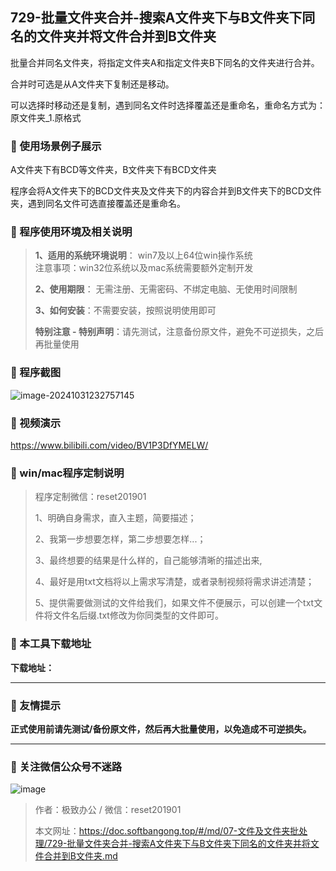 ## 729-批量文件夹合并-搜索A文件夹下与B文件夹下同名的文件夹并将文件合并到B文件夹

批量合并同名文件夹，将指定文件夹A和指定文件夹B下同名的文件夹进行合并。



合并时可选是从A文件夹下复制还是移动。

可以选择时移动还是复制，遇到同名文件时选择覆盖还是重命名，重命名方式为：原文件夹_1.原格式

### 📑 使用场景例子展示
A文件夹下有BCD等文件夹，B文件夹下有BCD文件夹

程序会将A文件夹下的BCD文件夹及文件夹下的内容合并到B文件夹下的BCD文件夹，遇到同名文件可选直接覆盖还是重命名。

### 📑 程序使用环境及相关说明

> **1、适用的系统环境说明**： win7及以上64位win操作系统  
> 注意事项：win32位系统以及mac系统需要额外定制开发  
>
> **2、使用期限**： 无需注册、无需密码、不绑定电脑、无使用时间限制  
>
> **3、如何安装**：不需要安装，按照说明使用即可  
>
> **特别注意 - 特别声明**：请先测试，注意备份原文件，避免不可逆损失，之后再批量使用

### 📑 程序截图
![image-20241031232757145](https://s2.loli.net/2024/11/01/p2DjVzW7iTdaE63.png) 

### 📑 视频演示

https://www.bilibili.com/video/BV1P3DfYMELW/

### 📑 win/mac程序定制说明

> 程序定制微信：reset201901  
>
> 1、明确自身需求，直入主题，简要描述；
>
> 2、我第一步想要怎样，第二步想要怎样...； 
>
> 3、最终想要的结果是什么样的，自己能够清晰的描述出来,  
>
> 4、最好是用txt文档将以上需求写清楚，或者录制视频将需求讲述清楚；  
>
> 5、提供需要做测试的文件给我们，如果文件不便展示，可以创建一个txt文件将文件名后缀.txt修改为你同类型的文件即可。  

### 📑 本工具下载地址

**下载地址：**

------

### 📑 友情提示

**正式使用前请先测试/备份原文件，然后再大批量使用，以免造成不可逆损失。**

------

### 📑 关注微信公众号不迷路

![image](https://s2.loli.net/2024/11/02/tK9T7jxLcuv5rUk.png)

> 作者：极致办公  /  微信：reset201901
>
> 本文网址：https://doc.softbangong.top/#/md/07-文件及文件夹批处理/729-批量文件夹合并-搜索A文件夹下与B文件夹下同名的文件夹并将文件合并到B文件夹.md